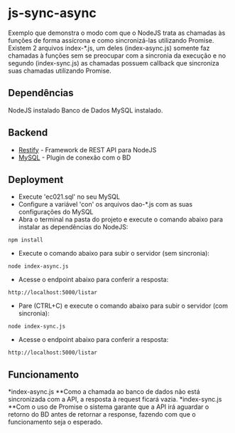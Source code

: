 # js-sync-async
Exemplo que demonstra o modo com que o NodeJS trata as chamadas às funções de forma assícrona e como sincronizá-las utilizando Promise.
Existem 2 arquivos index-*.js, um deles (index-async.js) somente faz chamadas à funções sem se preocupar com a sincronia da execução e no segundo (index-sync.js) as chamadas possuem callback que sincroniza suas chamadas utilizando Promise.

## Dependências
NodeJS instalado
Banco de Dados MySQL instalado.

## Backend
* [Restify](http://restify.com/) - Framework de REST API para NodeJS
* [MySQL](https://www.npmjs.com/package/mysql) - Plugin de conexão com o BD

## Deployment
* Execute 'ec021.sql' no seu MySQL
* Configure a variável 'con' os arquivos dao-*.js com as suas configurações do MySQL
* Abra o terminal na pasta do projeto e execute o comando abaixo para instalar as dependências do NodeJS:
```
npm install
```
* Execute o comando abaixo para subir o servidor (sem sincronia):
```
node index-async.js
```
* Acesse o endpoint abaixo para conferir a resposta:
```
http://localhost:5000/listar
```

* Pare (CTRL+C) e execute o comando abaixo para subir o servidor (com sincronia):
```
node index-sync.js
```
* Acesse o endpoint abaixo para conferir a resposta:
```
http://localhost:5000/listar
```

## Funcionamento
*index-async.js
**Como a chamada ao banco de dados não está sincronizada com a API, a resposta à request ficará vazia.
*index-sync.js
**Com o uso de Promise o sistema garante que a API irá aguardar o retorno do BD antes de retornar a response, fazendo com que o funcionamento seja o esperado.